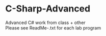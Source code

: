 # C-Sharp-Advanced
Advanced C# work from class + other <br>
Please see ReadMe-.txt for each lab program

